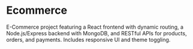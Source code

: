 # Ecommerce
E-Commerce project featuring a React frontend with dynamic routing, a Node.js/Express backend with MongoDB, and RESTful APIs for products, orders, and payments. Includes responsive UI and theme toggling.
